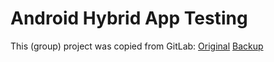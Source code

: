 # Android Hybrid App Testing

This (group) project was copied from GitLab: [Original](https://gitlab.com/WM-CSCI435-F17/Android-Hybrid-App-Testing) [Backup](https://gitlab.com/Patricol/Android-Hybrid-App-Testing)
